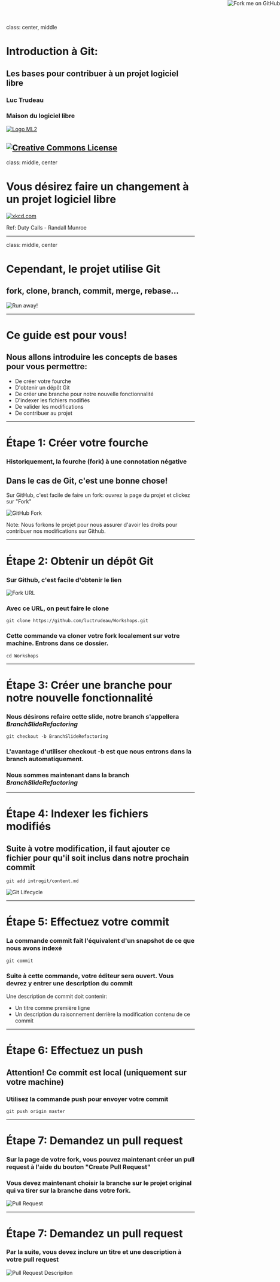 class: center, middle

# Introduction à Git:
## Les bases pour contribuer à un projet logiciel libre
### Luc Trudeau
### Maison du logiciel libre
[![Logo ML2](images/LogoML2.png)](https://maisonlogiciellibre.org/)

<a href="https://github.com/luctrudeau/Workshops/"><img style="position: absolute; top: 0; right: 0; border: 0;" src="https://camo.githubusercontent.com/365986a132ccd6a44c23a9169022c0b5c890c387/68747470733a2f2f73332e616d617a6f6e6177732e636f6d2f6769746875622f726962626f6e732f666f726b6d655f72696768745f7265645f6161303030302e706e67" alt="Fork me on GitHub" data-canonical-src="https://s3.amazonaws.com/github/ribbons/forkme_right_red_aa0000.png"></a>

[![Creative Commons License](https://i.creativecommons.org/l/by-sa/4.0/88x31.png)](http://creativecommons.org/licenses/by-sa/4.0/)
---
class: middle, center

# Vous désirez faire un changement à un projet logiciel libre

[![xkcd.com](http://imgs.xkcd.com/comics/duty_calls.png)](https://xkcd.com/386/)

Ref: Duty Calls - Randall Munroe

---
class: middle, center

# Cependant, le projet utilise Git
## fork, clone, branch, commit, merge, rebase...  
![Run away!](images/runaway.gif)

---

# Ce guide est pour vous!
## Nous allons introduire les concepts de bases pour vous permettre:

 * De créer votre fourche
 * D'obtenir un dépôt Git
 * De créer une branche pour notre nouvelle fonctionnalité
 * D'indexer les fichiers modifiés
 * De valider les modifications
 * De contribuer au projet

---

# Étape 1: Créer votre fourche

### Historiquement, la fourche (fork) à une connotation négative

## Dans le cas de Git, c'est une bonne chose!

Sur GitHub, c'est facile de faire un fork: ouvrez la page du projet et clickez sur "Fork"

![GitHub Fork](images/Bootcamp-Fork.png)

Note: Nous forkons le projet pour nous assurer d'avoir les droits pour contribuer nos modifications sur Github.

---

# Étape 2: Obtenir un dépôt Git

### Sur Github, c'est facile d'obtenir le lien
![Fork URL](images/Fork-URL.png)

### Avec ce URL, on peut faire le clone
```
git clone https://github.com/luctrudeau/Workshops.git
```
### Cette commande va cloner votre fork localement sur votre machine. Entrons dans ce dossier.
```
cd Workshops
```

---

# Étape 3: Créer une branche pour notre nouvelle fonctionnalité

### Nous désirons refaire cette slide, notre branch s'appellera _BranchSlideRefactoring_
```
git checkout -b BranchSlideRefactoring
```
### L'avantage d'utiliser checkout -b est que nous entrons dans la branch automatiquement.
### Nous sommes maintenant dans la branch _BranchSlideRefactoring_

---

# Étape 4: Indexer les fichiers modifiés

## Suite à votre modification, il faut ajouter ce fichier pour qu'il soit inclus dans notre prochain commit

```
git add introgit/content.md
```

![Git Lifecycle](images/lifecycle.png)

---

# Étape 5: Effectuez votre commit

### La commande commit fait l'équivalent d'un snapshot de ce que nous avons indexé
```
git commit
```
### Suite à cette commande, votre éditeur sera ouvert. Vous devrez y entrer une description du commit

 Une description de commit doit contenir:
* Un titre comme première ligne
* Un description du raisonnement derrière la modification contenu de ce commit

---

# Étape 6: Effectuez un push

## Attention! Ce commit est local (uniquement sur votre machine)

###  Utilisez la commande push pour envoyer votre commit

```
git push origin master
```

---

# Étape 7: Demandez un pull request

### Sur la page de votre fork, vous pouvez maintenant créer un pull request à l'aide du bouton "Create Pull Request"

### Vous devez maintenant choisir la branche sur le projet original qui va tirer sur la branche dans votre fork.
![Pull Request](images/PullRequest.png)

---

# Étape 7: Demandez un pull request

### Par la suite, vous devez inclure un titre et une description à votre pull request
![Pull Request Descripiton](images/PullRequestDescription.png)
